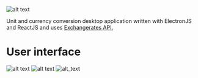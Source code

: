 ![alt text](https://i.imgur.com/EY8Ydcu.png)

<p>Unit and currency conversion desktop application written with ElectronJS and ReactJS and uses <a href="https://exchangeratesapi.io/">Exchangerates API.</a></p>

# User interface
![alt text](https://imgur.com/hBfYMVX.png)
![alt text](https://imgur.com/tdzSyRS.png)
![alt_text](https://imgur.com/rTGJpgl.png)
